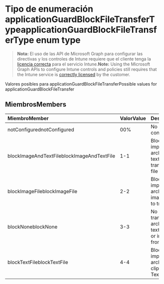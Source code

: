 # <a name="applicationguardblockfiletransfertype-enum-type"></a><span data-ttu-id="8bebf-101">Tipo de enumeración applicationGuardBlockFileTransferType</span><span class="sxs-lookup"><span data-stu-id="8bebf-101">applicationGuardBlockFileTransferType enum type</span></span>

> <span data-ttu-id="8bebf-102">**Nota:** El uso de las API de Microsoft Graph para configurar las directivas y los controles de Intune requiere que el cliente tenga la [licencia correcta](https://go.microsoft.com/fwlink/?linkid=839381) para el servicio Intune.</span><span class="sxs-lookup"><span data-stu-id="8bebf-102">**Note:** Using the Microsoft Graph APIs to configure Intune controls and policies still requires that the Intune service is [correctly licensed](https://go.microsoft.com/fwlink/?linkid=839381) by the customer.</span></span>

<span data-ttu-id="8bebf-103">Valores posibles para applicationGuardBlockFileTransfer</span><span class="sxs-lookup"><span data-stu-id="8bebf-103">Possible values for applicationGuardBlockFileTransfer</span></span>
## <a name="members"></a><span data-ttu-id="8bebf-104">Miembros</span><span class="sxs-lookup"><span data-stu-id="8bebf-104">Members</span></span>
|<span data-ttu-id="8bebf-105">Miembro</span><span class="sxs-lookup"><span data-stu-id="8bebf-105">Member</span></span>|<span data-ttu-id="8bebf-106">Valor</span><span class="sxs-lookup"><span data-stu-id="8bebf-106">Value</span></span>|<span data-ttu-id="8bebf-107">Descripción</span><span class="sxs-lookup"><span data-stu-id="8bebf-107">Description</span></span>|
|:---|:---|:---|
|<span data-ttu-id="8bebf-108">notConfigured</span><span class="sxs-lookup"><span data-stu-id="8bebf-108">notConfigured</span></span>|<span data-ttu-id="8bebf-109">0</span><span class="sxs-lookup"><span data-stu-id="8bebf-109">0%</span></span>|<span data-ttu-id="8bebf-110">No configurado</span><span class="sxs-lookup"><span data-stu-id="8bebf-110">Not configured</span></span>|
|<span data-ttu-id="8bebf-111">blockImageAndTextFile</span><span class="sxs-lookup"><span data-stu-id="8bebf-111">blockImageAndTextFile</span></span>|<span data-ttu-id="8bebf-112">1</span><span class="sxs-lookup"><span data-stu-id="8bebf-112">-1</span></span>|<span data-ttu-id="8bebf-113">Bloquea el portapapeles impidiendo transferir archivos de imagen y texto</span><span class="sxs-lookup"><span data-stu-id="8bebf-113">Block clipboard to transfer Image and Text file</span></span>|
|<span data-ttu-id="8bebf-114">blockImageFile</span><span class="sxs-lookup"><span data-stu-id="8bebf-114">blockImageFile</span></span>|<span data-ttu-id="8bebf-115">2</span><span class="sxs-lookup"><span data-stu-id="8bebf-115">-2</span></span>|<span data-ttu-id="8bebf-116">Bloquea el portapapeles impidiendo transferir archivos de imagen</span><span class="sxs-lookup"><span data-stu-id="8bebf-116">Block clipboard to transfer Image file</span></span>|
|<span data-ttu-id="8bebf-117">blockNone</span><span class="sxs-lookup"><span data-stu-id="8bebf-117">blockNone</span></span>|<span data-ttu-id="8bebf-118">3</span><span class="sxs-lookup"><span data-stu-id="8bebf-118">-3</span></span>|<span data-ttu-id="8bebf-119">No se bloquea la transferencia de archivos de imagen o de texto</span><span class="sxs-lookup"><span data-stu-id="8bebf-119">Neither of text file or image file is blocked from transferring</span></span>|
|<span data-ttu-id="8bebf-120">blockTextFile</span><span class="sxs-lookup"><span data-stu-id="8bebf-120">blockTextFile</span></span>|<span data-ttu-id="8bebf-121">4</span><span class="sxs-lookup"><span data-stu-id="8bebf-121">-4</span></span>|<span data-ttu-id="8bebf-122">Bloquea el portapapeles impidiendo transferir archivos de texto</span><span class="sxs-lookup"><span data-stu-id="8bebf-122">Block clipboard to transfer Text file</span></span>|








